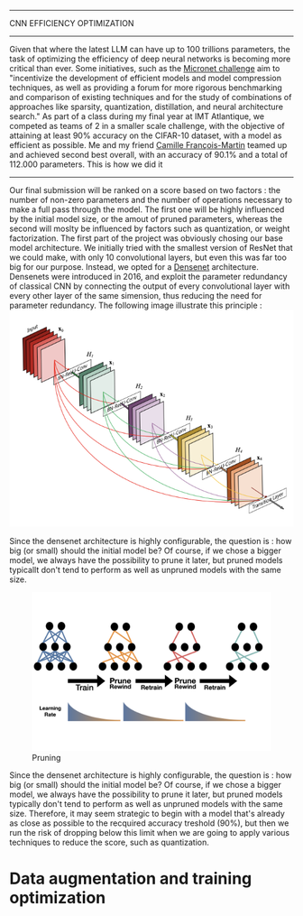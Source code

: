 
---

<p class="titletext">CNN EFFICIENCY OPTIMIZATION</p>

---

<p class="articletext">Given that where the latest LLM can have up to 100 trillions parameters, the task of optimizing the efficiency of deep neural networks is becoming more critical than ever. Some initiatives, such as the <a href="https://micronet-challenge.github.io/" class="linkedinlink">Micronet challenge</a> aim to "incentivize the development of efficient models and model compression techniques, as well as providing a forum for more rigorous benchmarking and comparison of existing techniques and for the study of combinations of approaches like sparsity, quantization, distillation, and neural architecture search." As part of a class during my final year at IMT Atlantique, we competed as teams of 2 in a smaller scale challenge, with the objective of attaining at least 90% accuracy on the CIFAR-10 dataset, with a model as efficient as possible. Me and my friend  <a href="https://www.linkedin.com/in/camillefrancoismartin/" class="linkedinlink">Camille François-Martin</a> teamed up and achieved second best overall, with an accuracy of 90.1% and a total of 112.000 parameters. This is how we did it</p>

---

<p class="articletext">Our final submission will be ranked on a score based on two factors : the number of non-zero parameters and the number of operations necessary to make a full pass through the model. The first one will be highly influenced by the initial model size, or the amout of pruned parameters, whereas the second will moslty be influenced by factors such as quantization, or weight factorization. The first part of the project was obviously chosing our base model architecture. We initially tried with the smallest version of ResNet that we could make, with only 10 convolutional layers, but even this was far too big for our purpose. Instead, we opted for a <a href="https://arxiv.org/abs/1608.06993" class="linkedinlink">Densenet</a> architecture. Densenets were introduced in 2016, and exploit the parameter redundancy of classical CNN by connecting the output of  every convolutional layer with every other layer of the same simension, thus reducing the need for parameter redundancy. The following image illustrate this principle :

<img src="images/densenet1.png?raw=true" alt="densenet" class="imgarticle"/>

<p class="articletext">Since the densenet architecture is highly configurable, the question is : how big (or small) should the initial model be? Of course, if we chose a bigger model, we always have the possibility to prune it later, but pruned models typicallt don't tend to perform as well as unpruned models with the same size.</p>

<figure>
<img src="images/prune.png?raw=true" alt="prune" class="imgarticle"/>
<figcaption>Pruning</figcaption>
</figure>

<p class="articletext">Since the densenet architecture is highly configurable, the question is : how big (or small) should the initial model be? Of course, if we chose a bigger model, we always have the possibility to prune it later, but pruned models typically don't tend to perform as well as unpruned models with the same size. Therefore, it may seem strategic to begin with a model that's already as close as possible to the recquired accuracy treshold (90%), but then we run the risk of dropping below this limit when we are going to apply various techniques to reduce the score, such as quantization. </p>

<h1>Data augmentation and training optimization</h1>
